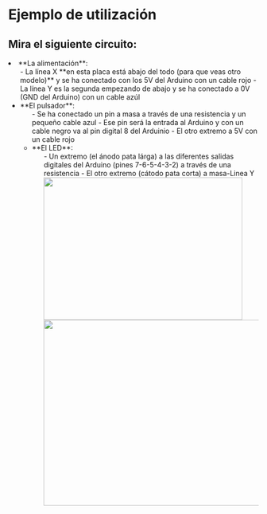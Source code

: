 
# Ejemplo de utilización

## Mira el siguiente circuito: 

<li>**La alimentación**:
<ul>
- La línea X **en esta placa está abajo del todo (para que veas otro modelo)** y se ha conectado con los 5V del Arduino con un cable rojo
- La línea Y es la segunda empezando de abajo y se ha conectado a 0V (GND del Arduino) con un cable azúl

<li>**El pulsador**:
<ul>
- Se ha conectado un pin a masa a través de una resistencia y un pequeño cable azul
- Ese pin será la entrada al Arduino y con un cable negro va al pin digital 8 del Arduinio
- El otro extremo a 5V con un cable rojo

<li>**El LED**:
<ul>
- Un extremo (el ánodo pata lárga) a las diferentes salidas digitales del Arduino (pines 7-6-5-4-3-2) a través de una resistencia
- El otro extremo (cátodo pata corta) a masa-Linea Y

<img src="http://1.bp.blogspot.com/-nzdMB_8vMDQ/Un_HnUAA4eI/AAAAAAAAAYo/x0i4i17_2AE/s400/Semaforos.png" width="400" height="286" />

<img src="http://3.bp.blogspot.com/-v3dw5kSOI9Q/Un_HRx0V4-I/AAAAAAAAAYk/iEWFtVsy-8g/s1600/IMG_3010.JPG" width="500" height="373" />



